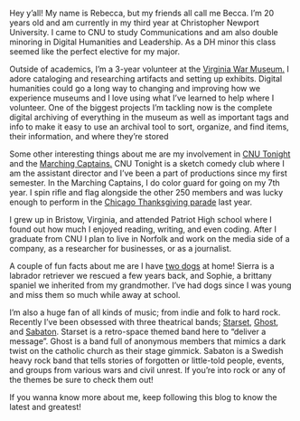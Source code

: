 Hey y’all! My name is Rebecca, but my friends all call me Becca. I’m 20 years old and am currently in my third year at Christopher Newport University. I came to CNU to study Communications and am also double minoring in Digital Humanities and Leadership. As a DH minor this class seemed like the perfect elective for my major. 

Outside of academics, I’m a 3-year volunteer at the [Virginia War Museum.](http://www.warmuseum.org/) I adore cataloging and researching artifacts and setting up exhibits. Digital humanities could go a long way to changing and improving how we experience museums and I love using what I’ve learned to help where I volunteer. One of the biggest projects I’m tackling now is the complete digital archiving of everything in the museum as well as important tags and info to make it easy to use an archival tool to sort, organize, and find items, their information, and where they’re stored

Some other interesting things about me are my involvement in [CNU Tonight](https://www.facebook.com/the.cnu.tonight/) and the [Marching Captains.](https://www.facebook.com/marchingcaptains) CNU Tonight is a sketch comedy club where I am the assistant director and I’ve been a part of productions since my first semester. In the Marching Captains, I do color guard for going on my 7th year. I spin rifle and flag alongside the other 250 members and was lucky enough to perform in the [Chicago Thanksgiving parade](https://www.facebook.com/watch/?v=747070912460769&extid=mSPQvDUtLHLzsOJv) last year. 

I grew up in Bristow, Virginia, and attended Patriot High school where I found out how much I enjoyed reading, writing, and even coding. After I graduate from CNU I plan to live in Norfolk and work on the media side of a company, as a researcher for businesses, or as a journalist. 

A couple of fun facts about me are I have [two dogs](https://photos.app.goo.gl/5pp2pTFy87nFpHgNA) at home! Sierra is a labrador retriever we rescued a few years back, and Sophie, a brittany spaniel we inherited from my grandmother. I’ve had dogs since I was young and miss them so much while away at school. 

I’m also a huge fan of all kinds of music; from indie and folk to hard rock. Recently I’ve been obsessed with three theatrical bands; [Starset](http://starsetonline.com/), [Ghost](https://ghost-official.com/), and [Sabaton](https://www.sabaton.net/). Starset is a retro-space themed band here to “deliver a message”. Ghost is a band full of anonymous members that mimics a dark twist on the catholic church as their stage gimmick. Sabaton is a Swedish heavy rock band that tells stories of forgotten or little-told people, events, and groups from various wars and civil unrest. If you’re into rock or any of the themes be sure to check them out! 

If you wanna know more about me, keep following this blog to know the latest and greatest! 




	
